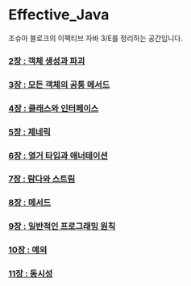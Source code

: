 # Effective_Java

조슈아 블로크의 이펙티브 자바 3/E를 정리하는 공간입니다.

### [2장 : 객체 생성과 파괴](https://github.com/yjh2569/books/tree/main/Effective_Java/Ch02)
### [3장 : 모든 객체의 공통 메서드](https://github.com/yjh2569/books/tree/main/Effective_Java/Ch03)
### [4장 : 클래스와 인터페이스](https://github.com/yjh2569/books/tree/main/Effective_Java/Ch04)
### [5장 : 제네릭](https://github.com/yjh2569/books/tree/main/Effective_Java/Ch05)
### [6장 : 열거 타입과 애너테이션](https://github.com/yjh2569/books/tree/main/Effective_Java/Ch06)
### [7장 : 람다와 스트림](https://github.com/yjh2569/books/tree/main/Effective_Java/Ch07)
### [8장 : 메서드](https://github.com/yjh2569/books/tree/main/Effective_Java/Ch08)
### [9장 : 일반적인 프로그래밍 원칙](https://github.com/yjh2569/books/tree/main/Effective_Java/Ch09)
### [10장 : 예외](https://github.com/yjh2569/books/tree/main/Effective_Java/Ch10)
### [11장 : 동시성](https://github.com/yjh2569/books/tree/main/Effective_Java/Ch11)